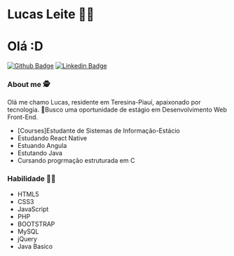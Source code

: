 

<!--
**leitecsleite/leitecsleite** is a ✨ _special_ ✨ repository because its `README.md` (this file) appears on your GitHub profile.

Here are some ideas to get you started:

- 🔭 I’m currently working on ...
- 🌱 I’m currently learning ...
- 👯 I’m looking to collaborate on ...
- 🤔 I’m looking for help with ...
- 💬 Ask me about ...
- 📫 How to reach me: ...
- 😄 Pronouns: ...
- ⚡ Fun fact: ...
-->
  # Lucas Leite :man_technologist: 
  
# Olá  :D

[![Github Badge](https://img.shields.io/badge/-Github-000?style=flat-square&logo=Github&logoColor=white&link=https://github.com/leitecsleite)](https://github.com/leitecsleite)
[![Linkedin Badge](https://img.shields.io/badge/-LinkedIn-blue?style=flat-square&logo=Linkedin&logoColor=white&link=https://www.linkedin.com/in/lucas-leite-56b2801b0/)](https://www.linkedin.com/in/lucas-leite-56b2801b0/)

### About me 🕵

   Olá me chamo Lucas, residente em Teresina-Piauí, apaixonado por tecnologia.
  💼Busco uma oportunidade de estágio em Desenvolvimento Web Front-End. 

- [Courses]Estudante de Sistemas de Informação-Estácio 
- Estudando React Native
- Estuando Angula
- Estutando Java 
- Cursando progrmação estruturada em C


### Habilidade 👨‍🔧

- HTML5
- CSS3
- JavaScript
- PHP
- BOOTSTRAP 
- MySQL
- jQuery
- Java Basico

